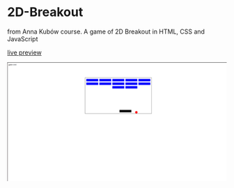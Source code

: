 # 2D-Breakout
from Anna Kubów course. A game of 2D Breakout in HTML, CSS and JavaScript

[live preview](https://wojciech-lasota.github.io/2D-Breakout/)

<img src=/Screenshots/1.png />



